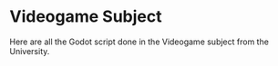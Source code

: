 # Videogame Subject
Here are all the Godot script done in the Videogame subject from the University.
